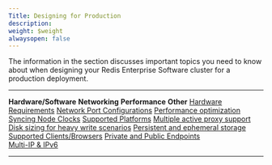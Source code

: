 ```yaml
---
Title: Designing for Production
description: 
weight: $weight
alwaysopen: false
---
```

The information in the section discusses important topics you need to
know about when designing your Redis Enterprise Software cluster for a
production deployment.

  ------------------------------------------------------------------------------------------------------------------------------ ----------------------------------------------------------------------------------------------------------------------------------------- ------------------------------------------------------------------------------------------------------------------------------------------------------------ --------------------------------------------------------------------------------------------------------------------------------------
  **Hardware/Software**                                                                                                          **Networking**                                                                                                                            **Performance**                                                                                                                                              **Other**
  [Hardware Requirements](/redis-enterprise-documentation/administering/designing-production/hardware-requirements/)             [Network Port Configurations](/redis-enterprise-documentation/administering/designing-production/networking/port-configurations/)         [Performance optimization](/redis-enterprise-documentation/administering/designing-production/performance/optimization/)                                     [Syncing Node Clocks](/redis-enterprise-documentation/administering/designing-production/synchronizing-clocks/)
  [Supported Platforms](/redis-enterprise-documentation/administering/designing-production/supported-platforms/)                 [Multiple active proxy support](/redis-enterprise-documentation/administering/designing-production/networking/multiple-active-proxy/)     [Disk sizing for heavy write scenarios](/redis-enterprise-documentation/administering/designing-production/performance/disk-sizing-heavy-write-scenarios/)   [Persistent and ephemeral storage](/redis-enterprise-documentation/administering/designing-production/persistent-ephemeral-storage/)
  [Supported Clients/Browsers](/redis-enterprise-documentation/administering/designing-production/supported-clients-browsers/)   [Private and Public Endpoints](/redis-enterprise-documentation/administering/designing-production/networking/private-public-endpoints/)                                                                                                                                                                
                                                                                                                                 [Multi-IP & IPv6](/redis-enterprise-documentation/administering/designing-production/networking/multi-ip-ipv6/)                                                                                                                                                                                        
  ------------------------------------------------------------------------------------------------------------------------------ ----------------------------------------------------------------------------------------------------------------------------------------- ------------------------------------------------------------------------------------------------------------------------------------------------------------ --------------------------------------------------------------------------------------------------------------------------------------
